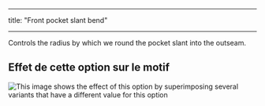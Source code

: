 - - -
title: "Front pocket slant bend"
- - -

Controls the radius by which we round the pocket slant into the outseam.

## Effet de cette option sur le motif

![This image shows the effect of this option by superimposing several variants that have a different value for this option](charlie_frontpocketslantbend_sample.svg "Effect of this option on the pattern")
